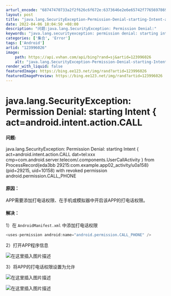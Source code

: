 ```yaml
---
arturl_encode: "68747470733a2f2f626c6f672e:6373646e2e6e65742f77656978696e5f34313536313136382f:61727469636c652f64657461696c732f313233393936303236"
layout: post
title: "java.lang.SecurityException-Permission-Denial-starting-Intent-actandroid.intent.action.CALL"
date: 2022-04-06 18:04:50 +08:00
description: "问题:java.lang.SecurityException: Permission Denial:"
keywords: "java.lang.securityexception: permission denial: starting intent { act=androi"
categories: ['集合', 'Error']
tags: ['Android']
artid: "123996026"
image:
    path: https://api.vvhan.com/api/bing?rand=sj&artid=123996026
    alt: "java.lang.SecurityException-Permission-Denial-starting-Intent-actandroid.intent.action.CALL"
render_with_liquid: false
featuredImage: https://bing.ee123.net/img/rand?artid=123996026
featuredImagePreview: https://bing.ee123.net/img/rand?artid=123996026
---
```


# java.lang.SecurityException: Permission Denial: starting Intent { act=android.intent.action.CALL

#### 问题:

java.lang.SecurityException: Permission Denial: starting Intent { act=android.intent.action.CALL dat=tel:xxx cmp=com.android.server.telecom/.components.UserCallActivity } from ProcessRecord{eda3bb 29215:com.example.app02\_activity/u0a158} (pid=29215, uid=10158) with revoked permission android.permission.CALL\_PHONE

#### 原因：

APP需要添加打电话权限、在手机或模拟器中开启该APP的打电话权限。

#### 解决：

1）在
`AndroidManifest.xml`
中添加打电话权限

```java
<uses-permission android:name="android.permission.CALL_PHONE" />

```

2）打开APP程序信息
  
![在这里插入图片描述](https://i-blog.csdnimg.cn/blog_migrate/5ab3fd4ffa59347a5606ca95d3507974.png)
  
3）将APP的打电话权限设置为允许
  
![在这里插入图片描述](https://i-blog.csdnimg.cn/blog_migrate/aeb2a4fea3b6333a000743e5b75cb547.png)
  
![在这里插入图片描述](https://i-blog.csdnimg.cn/blog_migrate/f59cbd3475727cfe0dc5ed794f140f26.png)